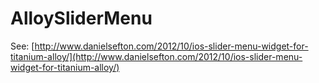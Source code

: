 AlloySliderMenu
===============

See: [http://www.danielsefton.com/2012/10/ios-slider-menu-widget-for-titanium-alloy/](http://www.danielsefton.com/2012/10/ios-slider-menu-widget-for-titanium-alloy/)